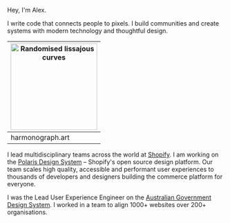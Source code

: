 Hey, I'm Alex.

I write code that connects people to pixels. I build communities and create systems with modern technology and thoughtful design.

| <img src="https://api.harmonograph.art/93C5FD/2563eb/1.5" alt="Randomised lissajous curves" width="200"> |
|---|
| harmonograph.art |


I lead multidisciplinary teams across the world at [Shopify](https://github.com/shopify). I am working on the [Polaris Design System](https://github.com/shopify/polaris-react) – Shopify's open source design platform. Our team scales high quality, accessible and performant user experiences to thousands of developers and designers building the commerce platform for everyone.

I was the Lead User Experience Engineer on the [Australian Government Design System](https://designsystem.gov.au). I worked in a team to align 1000+ websites over 200+ organisations.
